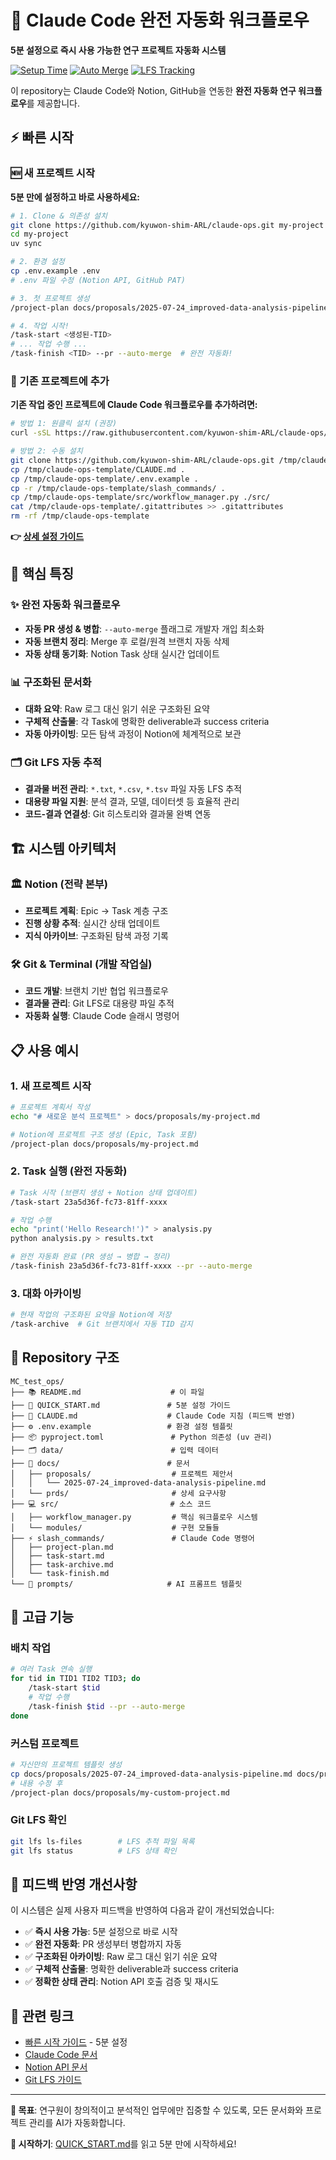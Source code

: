 # 🚀 Claude Code 완전 자동화 워크플로우

**5분 설정으로 즉시 사용 가능한 연구 프로젝트 자동화 시스템**

[![Setup Time](https://img.shields.io/badge/Setup-5_minutes-green)](./QUICK_START.md)
[![Auto Merge](https://img.shields.io/badge/Workflow-Fully_Automated-blue)](#자동화-기능)
[![LFS Tracking](https://img.shields.io/badge/Storage-Git_LFS-orange)](#git-lfs-자동-추적)

이 repository는 Claude Code와 Notion, GitHub을 연동한 **완전 자동화 연구 워크플로우**를 제공합니다.

## ⚡ 빠른 시작

### 🆕 새 프로젝트 시작

**5분 만에 설정하고 바로 사용하세요:**

```bash
# 1. Clone & 의존성 설치
git clone https://github.com/kyuwon-shim-ARL/claude-ops.git my-project
cd my-project
uv sync

# 2. 환경 설정
cp .env.example .env
# .env 파일 수정 (Notion API, GitHub PAT)

# 3. 첫 프로젝트 생성
/project-plan docs/proposals/2025-07-24_improved-data-analysis-pipeline.md

# 4. 작업 시작!
/task-start <생성된-TID>
# ... 작업 수행 ...
/task-finish <TID> --pr --auto-merge  # 완전 자동화!
```

### 🔧 기존 프로젝트에 추가

**기존 작업 중인 프로젝트에 Claude Code 워크플로우를 추가하려면:**

```bash
# 방법 1: 원클릭 설치 (권장)
curl -sSL https://raw.githubusercontent.com/kyuwon-shim-ARL/claude-ops/main/install-to-existing.sh | bash

# 방법 2: 수동 설치
git clone https://github.com/kyuwon-shim-ARL/claude-ops.git /tmp/claude-ops-template
cp /tmp/claude-ops-template/CLAUDE.md .
cp /tmp/claude-ops-template/.env.example .
cp -r /tmp/claude-ops-template/slash_commands/ .
cp /tmp/claude-ops-template/src/workflow_manager.py ./src/
cat /tmp/claude-ops-template/.gitattributes >> .gitattributes
rm -rf /tmp/claude-ops-template
```

**👉 [상세 설정 가이드](./QUICK_START.md)**

## 🎯 핵심 특징

### ✨ 완전 자동화 워크플로우
- **자동 PR 생성 & 병합**: `--auto-merge` 플래그로 개발자 개입 최소화
- **자동 브랜치 정리**: Merge 후 로컬/원격 브랜치 자동 삭제
- **자동 상태 동기화**: Notion Task 상태 실시간 업데이트

### 📊 구조화된 문서화
- **대화 요약**: Raw 로그 대신 읽기 쉬운 구조화된 요약
- **구체적 산출물**: 각 Task에 명확한 deliverable과 success criteria
- **자동 아카이빙**: 모든 탐색 과정이 Notion에 체계적으로 보관

### 🗂️ Git LFS 자동 추적
- **결과물 버전 관리**: `*.txt`, `*.csv`, `*.tsv` 파일 자동 LFS 추적
- **대용량 파일 지원**: 분석 결과, 모델, 데이터셋 등 효율적 관리
- **코드-결과 연결성**: Git 히스토리와 결과물 완벽 연동

## 🏗️ 시스템 아키텍처

### 🏛️ Notion (전략 본부)
- **프로젝트 계획**: Epic → Task 계층 구조
- **진행 상황 추적**: 실시간 상태 업데이트
- **지식 아카이브**: 구조화된 탐색 과정 기록

### 🛠️ Git & Terminal (개발 작업실)  
- **코드 개발**: 브랜치 기반 협업 워크플로우
- **결과물 관리**: Git LFS로 대용량 파일 추적
- **자동화 실행**: Claude Code 슬래시 명령어

## 📋 사용 예시

### 1. 새 프로젝트 시작
```bash
# 프로젝트 계획서 작성
echo "# 새로운 분석 프로젝트" > docs/proposals/my-project.md

# Notion에 프로젝트 구조 생성 (Epic, Task 포함)
/project-plan docs/proposals/my-project.md
```

### 2. Task 실행 (완전 자동화)
```bash
# Task 시작 (브랜치 생성 + Notion 상태 업데이트)
/task-start 23a5d36f-fc73-81ff-xxxx

# 작업 수행
echo "print('Hello Research!')" > analysis.py
python analysis.py > results.txt

# 완전 자동화 완료 (PR 생성 → 병합 → 정리)
/task-finish 23a5d36f-fc73-81ff-xxxx --pr --auto-merge
```

### 3. 대화 아카이빙
```bash
# 현재 작업의 구조화된 요약을 Notion에 저장
/task-archive  # Git 브랜치에서 자동 TID 감지
```

## 📁 Repository 구조

```
MC_test_ops/
├── 📚 README.md                    # 이 파일
├── 🚀 QUICK_START.md               # 5분 설정 가이드
├── 🤖 CLAUDE.md                    # Claude Code 지침 (피드백 반영)
├── ⚙️ .env.example                 # 환경 설정 템플릿
├── 📦 pyproject.toml               # Python 의존성 (uv 관리)
├── 🗂️ data/                        # 입력 데이터
├── 📄 docs/                        # 문서
│   ├── proposals/                  # 프로젝트 제안서
│   │   └── 2025-07-24_improved-data-analysis-pipeline.md
│   └── prds/                       # 상세 요구사항
├── 💻 src/                         # 소스 코드
│   ├── workflow_manager.py         # 핵심 워크플로우 시스템
│   └── modules/                    # 구현 모듈들
├── ⚡ slash_commands/               # Claude Code 명령어
│   ├── project-plan.md
│   ├── task-start.md
│   ├── task-archive.md
│   └── task-finish.md
└── 🎯 prompts/                     # AI 프롬프트 템플릿
```

## 🔧 고급 기능

### 배치 작업
```bash
# 여러 Task 연속 실행
for tid in TID1 TID2 TID3; do
    /task-start $tid
    # 작업 수행
    /task-finish $tid --pr --auto-merge
done
```

### 커스텀 프로젝트
```bash
# 자신만의 프로젝트 템플릿 생성
cp docs/proposals/2025-07-24_improved-data-analysis-pipeline.md docs/proposals/my-custom-project.md
# 내용 수정 후
/project-plan docs/proposals/my-custom-project.md
```

### Git LFS 확인
```bash
git lfs ls-files        # LFS 추적 파일 목록
git lfs status          # LFS 상태 확인
```

## 🎉 피드백 반영 개선사항

이 시스템은 실제 사용자 피드백을 반영하여 다음과 같이 개선되었습니다:

- ✅ **즉시 사용 가능**: 5분 설정으로 바로 시작
- ✅ **완전 자동화**: PR 생성부터 병합까지 자동
- ✅ **구조화된 아카이빙**: Raw 로그 대신 읽기 쉬운 요약
- ✅ **구체적 산출물**: 명확한 deliverable과 success criteria
- ✅ **정확한 상태 관리**: Notion API 호출 검증 및 재시도

## 🔗 관련 링크

- [빠른 시작 가이드](./QUICK_START.md) - 5분 설정
- [Claude Code 문서](https://docs.anthropic.com/en/docs/claude-code)
- [Notion API 문서](https://developers.notion.com/)
- [Git LFS 가이드](https://git-lfs.github.io/)

---

**🎯 목표**: 연구원이 창의적이고 분석적인 업무에만 집중할 수 있도록, 모든 문서화와 프로젝트 관리를 AI가 자동화합니다.

**🚀 시작하기**: [QUICK_START.md](./QUICK_START.md)를 읽고 5분 만에 시작하세요!